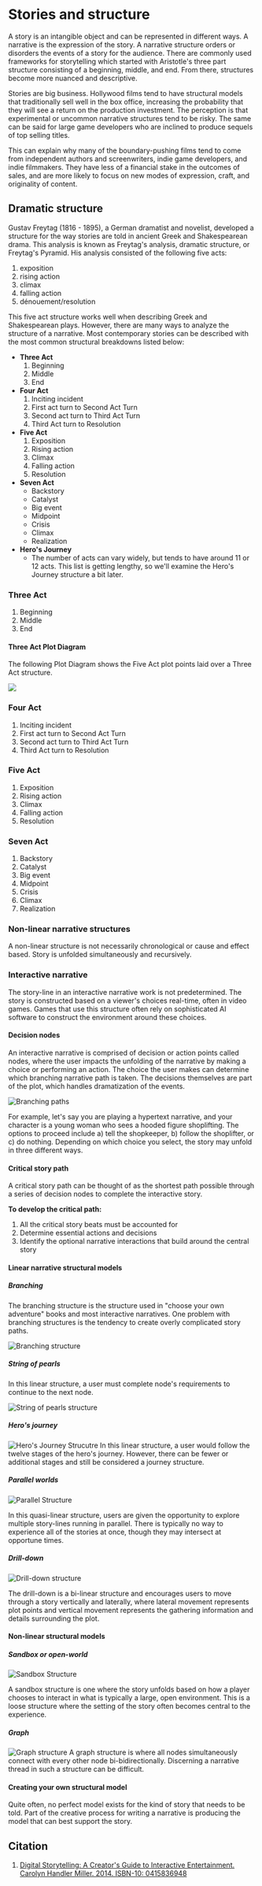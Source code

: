 # Stories and structure

A story is an intangible object and can be represented in different ways. A narrative is the expression of the story. A narrative structure orders or disorders the events of a story for the audience. There are commonly used frameworks for storytelling which started with Aristotle's three part structure consisting of a beginning, middle, and end. From there, structures become more nuanced and descriptive. 

Stories are big business. Hollywood films tend to have structural models that traditionally sell well in the box office, increasing the probability that they will see a return on the production investment. The perception is that experimental or uncommon narrative structures tend to be risky. The same can be said for large game developers who are inclined to produce sequels of top selling titles.

This can explain why many of the boundary-pushing films tend to come from independent authors and screenwriters, indie game developers, and indie filmmakers. They have less of a financial stake in the outcomes of sales, and are more likely to focus on new modes of expression, craft, and originality of content.

## Dramatic structure

Gustav Freytag (1816 - 1895), a German dramatist and novelist, developed a structure for the way stories are told in ancient Greek and Shakespearean drama. This analysis is known as Freytag's analysis, dramatic structure, or Freytag's Pyramid. His analysis consisted of the following five acts:

1. exposition
2. rising action
3. climax
4. falling action
5. dénouement/resolution

This five act structure works well when describing Greek and Shakespearean plays. However, there are many ways to analyze the structure of a narrative. Most contemporary stories can be described with the most common structural breakdowns listed below:

- **Three Act**
  1. Beginning
  2. Middle
  3. End
- **Four Act**
  1. Inciting incident
  2. First act turn to Second Act Turn
  3. Second act turn to Third Act Turn
  4. Third Act turn to Resolution
- **Five Act**
  1. Exposition
  2. Rising action
  3. Climax
  4. Falling action
  5. Resolution
- **Seven Act**
  - Backstory
  - Catalyst
  - Big event
  - Midpoint
  - Crisis
  - Climax
  - Realization
- **Hero's Journey**
  - The number of acts can vary widely, but tends to have around 11 or 12 acts. This list is getting lengthy, so we'll examine the Hero's Journey structure a bit later.

### Three Act
  1. Beginning
  2. Middle
  3. End
  
#### Three Act Plot Diagram

The following Plot Diagram shows the Five Act plot points laid over a Three Act structure.

![](plot_diagram_reverse2.png)


### Four Act

1. Inciting incident
2. First act turn to Second Act Turn
3. Second act turn to Third Act Turn
4. Third Act turn to Resolution
  
### Five Act

1. Exposition
2. Rising action
3. Climax
4. Falling action
5. Resolution

### Seven Act
1. Backstory
2. Catalyst
3. Big event
4. Midpoint
5. Crisis
6. Climax
7. Realization

### Non-linear narrative structures
A non-linear structure is not necessarily chronological or cause and effect based. Story is unfolded simultaneously and recursively.

### Interactive narrative
The story-line in an interactive narrative work is not predetermined. The story is constructed based on a viewer's choices real-time, often in video games. Games that use this structure often rely on sophisticated AI software to construct the environment around these choices.

#### Decision nodes
An interactive narrative is comprised of decision or action points called nodes, where the user impacts the unfolding of the narrative by making a choice or performing an action. The choice the user makes can determine which branching narrative path is taken. The decisions themselves are part of the plot, which handles dramatization of the events.


![Branching paths](../assets/interactive-narrative-branching-paths.png)

For example, let's say you are playing a hypertext narrative, and your character is a young woman who sees a hooded figure shoplifting. The options to proceed include a) tell the shopkeeper, b) follow the shoplifter, or c) do nothing. Depending on which choice you select, the story may unfold in three different ways.

#### Critical story path 

A critical story path can be thought of as the shortest path possible through a series of decision nodes to complete the interactive story.

**To develop the critical path:**

1. All the critical story beats must be accounted for
2. Determine essential actions and decisions
3. Identify the optional narrative interactions that build around the central story

#### Linear narrative structural models
##### Branching

The branching structure is the structure used in "choose your own adventure" books and most interactive narratives. One problem with branching structures is the tendency to create overly complicated story paths.

![Branching structure](../assets/narrative-branching-structure.png)


##### String of pearls

In this linear structure, a user must complete node's requirements to continue to the next node.

![String of pearls structure](../assets/narrative-string-of-pearls-structure.png)

##### Hero's journey

![Hero's Journey Strucutre](../assets/narrative-journey-structure.png)
In this linear structure, a user would follow the twelve stages of the hero's journey. However, there can be fewer or additional stages and still be considered a journey structure.

##### Parallel worlds

![Parallel Structure](../assets/narrative-parallel-structure.png)

In this quasi-linear structure, users are given the opportunity to explore multiple story-lines running in parallel. There is typically no way to experience all of the stories at once, though they may intersect at opportune times.

##### Drill-down
![Drill-down structure](../assets/narrative-drill-down-structure.png)

The drill-down is a bi-linear structure and encourages users to move through a story vertically and laterally, where lateral movement represents plot points and vertical movement represents the gathering information and details surrounding the plot.

#### Non-linear structural models

##### Sandbox or open-world


![Sandbox Structure](../assets/narrative-sandbox-structure.png)


A sandbox structure is one where the story unfolds based on how a player chooses to interact in what is typically a large, open environment. This is a loose structure where the setting of the story often becomes central to the experience.

##### Graph
![Graph structure](../assets/narrative-graph-structure.png)
A graph structure is where all nodes simultaneously connect with every other node bi-bidirectionally. Discerning a narrative thread in such a structure can be difficult.

#### Creating your own structural model

Quite often, no perfect model exists for the kind of story that needs to be told. Part of the creative process for writing a narrative is producing the model that can best support the story.


## Citation
1. [Digital Storytelling: A Creator's Guide to Interactive Entertainment. Carolyn Handler Miller. 2014. ISBN-10: 0415836948](http://www.amazon.com/Digital-Storytelling-creators-interactive-entertainment/dp/0415836948)

